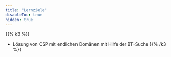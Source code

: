 ```yaml
---
title: "Lernziele"
disableToc: true
hidden: true
---
```



{{% k3 %}}
*   Lösung von CSP mit endlichen Domänen mit Hilfe der BT-Suche
{{% /k3 %}}
